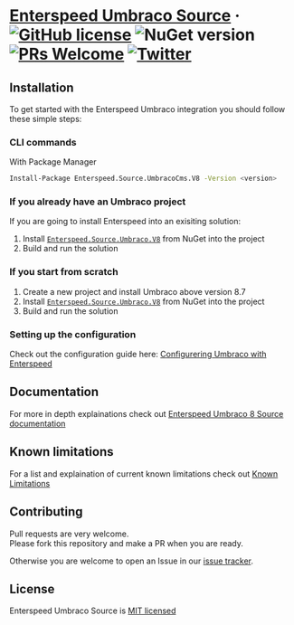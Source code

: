 # [Enterspeed Umbraco Source](https://www.enterspeed.com/) &middot; [![GitHub license](https://img.shields.io/badge/license-MIT-blue.svg)](./LICENSE) ![NuGet version](https://img.shields.io/nuget/v/Enterspeed.Source.UmbracoCms.V8) [![PRs Welcome](https://img.shields.io/badge/PRs-welcome-brightgreen.svg)](https://github.com/enterspeedhq/enterspeed-source-umbraco-cms/pulls) [![Twitter](https://img.shields.io/twitter/follow/enterspeedhq?style=social)](https://twitter.com/enterspeedhq)

## Installation

To get started with the Enterspeed Umbraco integration you should follow these simple steps:

### CLI commands

With Package Manager

```bash
Install-Package Enterspeed.Source.UmbracoCms.V8 -Version <version>
```

### If you already have an Umbraco project

If you are going to install Enterspeed into an exisiting solution:

1. Install [`Enterspeed.Source.Umbraco.V8`](https://www.nuget.org/packages/Enterspeed.Source.UmbracoCms.V8/) from NuGet into the project
2. Build and run the solution

### If you start from scratch

1. Create a new project and install Umbraco above version 8.7
2. Install [`Enterspeed.Source.Umbraco.V8`](https://www.nuget.org/packages/Enterspeed.Source.UmbracoCms.V8/) from NuGet into the project
3. Build and run the solution

### Setting up the configuration

Check out the configuration guide here: [Configurering Umbraco with Enterspeed](./documentation/configuration/README.md)

## Documentation

For more in depth explainations check out [Enterspeed Umbraco 8 Source documentation](./documentation/README.md)

## Known limitations

For a list and explaination of current known limitations check out [Known Limitations](./documentation/known-limitations/README.md)

## Contributing

Pull requests are very welcome.  
Please fork this repository and make a PR when you are ready.  

Otherwise you are welcome to open an Issue in our [issue tracker](https://github.com/enterspeedhq/enterspeed-source-umbraco-cms/issues).

## License

Enterspeed Umbraco Source is [MIT licensed](./LICENSE)
